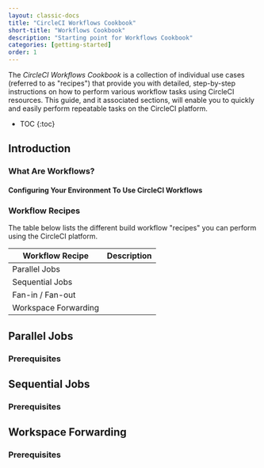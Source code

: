 ```yaml
---
layout: classic-docs
title: "CircleCI Workflows Cookbook"
short-title: "Workflows Cookbook"
description: "Starting point for Workflows Cookbook"
categories: [getting-started]
order: 1
---
```


The *CircleCI Workflows Cookbook* is a collection of individual use cases (referred to as "recipes") that provide you with detailed, step-by-step instructions on how to perform various workflow tasks using CircleCI resources. This guide, and it associated sections, will enable you to quickly and easily perform repeatable tasks on the CircleCI platform.

* TOC
{:toc}

## Introduction



### What Are Workflows?



#### Configuring Your Environment To Use CircleCI Workflows



### Workflow Recipes

The table below lists the different build workflow "recipes" you can perform using the CircleCI platform.

Workflow Recipe | Description 
------------|-----------
Parallel Jobs | 
Sequential Jobs | 
Fan-in / Fan-out | 
Workspace Forwarding | 

## Parallel Jobs


### Prerequisites


## Sequential Jobs


### Prerequisites


## Workspace Forwarding


### Prerequisites

